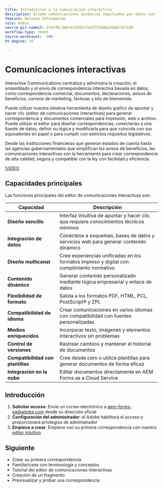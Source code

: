 ```yaml
---
title: Introducción a la comunicación interactiva
description: Diseñe comunicaciones dinámicas impulsadas por datos con facilidad con las comunicaciones interactivas de AEM Forms
feature: Release Information
role: Admin
source-git-commit: 2f4fd0c380c612042cfe5d755b0b1e5ddc7e7c88
workflow-type: tm+mt
source-wordcount: '306'
ht-degree: 3%

---
```


# Comunicaciones interactivas

Interactive Communications centraliza y administra la creación, el ensamblado y el envío de correspondencia interactiva basada en datos, como correspondencia comercial, documentos, declaraciones, avisos de beneficios, correos de marketing, facturas y kits de bienvenida.

Puede utilizar nuestra intuitiva herramienta de diseño gráfico de apuntar y hacer clic (editor de comunicaciones interactivas) para generar correspondencia y documentos comerciales para impresión, web o archivo. Puede utilizar el editor para diseñar correspondencias, conectarlas a una fuente de datos, definir su lógica y modificarla para que coincida con sus equivalentes en papel o para cumplir con estrictos requisitos legislativos.

Desde las instituciones financieras que generan estados de cuenta hasta las agencias gubernamentales que simplifican los avisos de beneficios, las comunicaciones interactivas son la herramienta para crear correspondencia de alta calidad, segura y compatible con la ley con facilidad y eficiencia.


[!VIDEO](https://video.tv.adobe.com/v/3444094/)

<!-- ![Interactive Communication Editor](/help/assets/ic-editor.png)

-->
## Capacidades principales

Las funciones principales del editor de comunicaciones interactivas son:

| Capacidad | Descripción |
|------------|-------------|
| **Diseño sencillo** | Interfaz intuitiva de apuntar y hacer clic que requiere conocimientos técnicos mínimos |
| **Integración de datos** | Conéctese a esquemas, bases de datos y servicios web para generar contenido dinámico |
| **Diseño multicanal** | Cree experiencias unificadas en los formatos impreso y digital con cumplimiento normativo |
| **Contenido dinámico** | Generar contenido personalizado mediante lógica empresarial y enlace de datos |
| **Flexibilidad de formato** | Salida a los formatos PDF, HTML, PCL, PostScript® y ZPL |
| **Compatibilidad de idioma** | Crear comunicaciones en varios idiomas con compatibilidad con fuentes personalizadas |
| **Medios enriquecidos** | Incorporar texto, imágenes y elementos interactivos sin problemas |
| **Control de versiones** | Rastrear cambios y mantener el historial de documentos |
| **Compatibilidad con plantillas** | Cree desde cero o utilice plantillas para generar documentos de forma eficaz |
| **Integración en la nube** | Editar documentos directamente en AEM Forms as a Cloud Service |


## Introducción

1. **Solicitar acceso**: Envíe un correo electrónico a [aem-forms-ea@adobe.com](mailto:aem-forms-ea@adobe.com) desde su dirección oficial
2. **Configuración del administrador**: el Adobe habilitará el acceso y proporcionará privilegios de administrador
3. **Empiece a crear**: Empiece con su primera correspondencia con nuestro [editor intuitivo](https://video.tv.adobe.com/v/3444094/).



<!-- 


The Interactive Communication editor runs in any modern browser. It can be used to: 

* generate dynamic data-driven documents or correspondences and customized business documents or correspondences for print, web, or archival. 

* develop PDF documents for integration into existing workflows by binding communications to adaptive forms, XML schemas, XML sample files, databases, and web services. 

* integrate business data and render communications as a number of file types, including Adobe PDF, HTML, and printing for PCL, Adobe PostScript&reg; and Zebra (ZPL) printers.

* create interactive data capture applications by leading users through a series of visually appealing and streamlined panels, improving usability and reducing data entry errors.

## Key Features of the editor 

* **User-Friendly Interface**: The Interactive Communication editor features a point-and-click design tool that is easy to use, allowing designers to create professional communications without extensive technical knowledge.

* **Design Flexibility**: Users can design communications that match both paper and digital formats, ensuring consistency and compliance with legislative requirements.

* **Data Integration**: The tool seamlessly connects communication fields to various data sources, including XML schemas, sample files, databases, and web services.

* **Logic Definition**: Designers can define intricate logic within their communications, enhancing functionality and interactivity. 

* **Communication Creation**: Create a communication from scratch or from a template, offering flexibility and efficiency in document generation.

* **Rich Media Integration**: Add text, images, and art to your communications, creating visually appealing and engaging communication.

* **Seamless Editing**: Edit your communication documents saved in AEM Forms as a Cloud Service, ensuring easy access and continuous updates.

* **Change Tracking**: Track and review changes, maintaining a clear record of document modifications and ensuring version control.


![Output Formats and Usages](/help/assets/interactive-communication.png){align="center"}

## Usage across AEM Forms

Documents, templates, or designs created in Interactive Communication editor offer several key applications:

| **Usage**                                      | **Description**                                                                 |
|-------------------------------------------------|---------------------------------------------------------------------------------|
| PDF Document or Correspondence Creation                          | Used to generate PDF documents or correspondence for various business needs.                      |
| Document of Record Templates                   | Serves as custom templates for Documents of Record.                    |
| AEM Forms Communication APIs                   | Used as a template for various AEM Forms Communication APIs for seamless integration and automation. |


## Onboarding

The Interactive Communication editor is available for free to AEM Forms as a Cloud Service customers. You can write to mailto:aem-forms-ea@adobe.com from your official address to request access.

Adobe enables access for your organization and provide required privileges to the person designated as administrator in your organization. 

## Supported languages 

You can use the editor to create communication in languages of your choice. You can also use custom fonts in a communication. 


<!-- Communications that are created in Interactive Communication Editor can be merged with business data and rendered as a number of file types, including Adobe PDF, HTML, and printing for PCL, Adobe PostScript&reg; and Zebra (ZPL) printers.

Communication author can fill fields of a communication to personalize it for a reciever and print it, or print and fill the communication by hand. 

Communication developers can also use Interactive Communication Editor to create applications that generate dynamic, data-driven documents and produce customized business documents for print, web, or archival. 

Using communication designs, developers can create, interactive data capture applications by leading users through a series of visually appealing and streamlined panels, improving usability and reducing data entry errors. 

You can also build and maintain data capture solutions that read from, validate against, and add to corporate data sources. 

With Interactive Communication, you can integrate PDF documents into existing workflows by binding forms to XML schemas, XML sample files, databases, and web services. Forms and documents that are created in Designer can be merged with business data and rendered as a number of file types, including Adobe PDF, HTML, and printing for PCL, Adobe PostScript&reg; and Zebra (ZPL) printers. -->

## Siguiente

* Crear su primera correspondencia
* Familiarícese con terminología y conceptos
* Tutorial del editor de comunicaciones interactivas
* Creación de un fragmento
* Previsualizar y probar una correspondencia